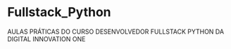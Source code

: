 # Fullstack_Python

AULAS PRÁTICAS DO CURSO DESENVOLVEDOR FULLSTACK PYTHON DA DIGITAL INNOVATION ONE
